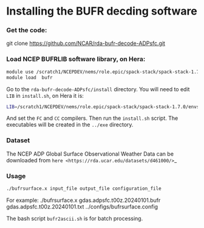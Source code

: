 # Installing the BUFR decding software

### Get the code:
git clone https://github.com/NCAR/rda-bufr-decode-ADPsfc.git

### Load NCEP BUFRLIB software library, on Hera:

```bash
module use /scratch1/NCEPDEV/nems/role.epic/spack-stack/spack-stack-1.7.0/envs/gsi-addon-intel/install/modulefiles/Core
module load  bufr
```

Go to the `rda-bufr-decode-ADPsfc/install` directory. You will need to edit `LIB` in `install.sh`, on Hera it is:
```bash
LIB=/scratch1/NCEPDEV/nems/role.epic/spack-stack/spack-stack-1.7.0/envs/gsi-addon-intel/install/intel/2021.5.0/bufr-11.7.0-jz6icbx/lib64/libbufr_d.so
```
And set the `FC` and `CC` compilers. Then run the `install.sh` script. The executables will be created in the `../exe` directory.

### Dataset

The NCEP ADP Global Surface Observational Weather Data can be downloaded from `here <https://rda.ucar.edu/datasets/d461000/>`_

### Usage

```bash
./bufrsurface.x input_file output_file configuration_file
```

For example:
./bufrsurface.x gdas.adpsfc.t00z.20240101.bufr gdas.adpsfc.t00z.20240101.txt ../configs/bufrsurface.config


The bash script `bufr2ascii.sh` is for batch processing.  
